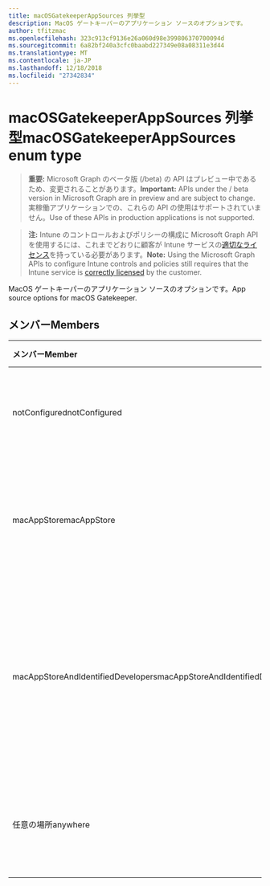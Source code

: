 ```yaml
---
title: macOSGatekeeperAppSources 列挙型
description: MacOS ゲートキーパーのアプリケーション ソースのオプションです。
author: tfitzmac
ms.openlocfilehash: 323c913cf9136e26a060d98e399806370700094d
ms.sourcegitcommit: 6a82bf240a3cfc0baabd227349e08a08311e3d44
ms.translationtype: MT
ms.contentlocale: ja-JP
ms.lasthandoff: 12/18/2018
ms.locfileid: "27342834"
---
```

# <a name="macosgatekeeperappsources-enum-type"></a><span data-ttu-id="1fdfc-103">macOSGatekeeperAppSources 列挙型</span><span class="sxs-lookup"><span data-stu-id="1fdfc-103">macOSGatekeeperAppSources enum type</span></span>

> <span data-ttu-id="1fdfc-104">**重要:** Microsoft Graph のベータ版 (/beta) の API はプレビュー中であるため、変更されることがあります。</span><span class="sxs-lookup"><span data-stu-id="1fdfc-104">**Important:** APIs under the / beta version in Microsoft Graph are in preview and are subject to change.</span></span> <span data-ttu-id="1fdfc-105">実稼働アプリケーションでの、これらの API の使用はサポートされていません。</span><span class="sxs-lookup"><span data-stu-id="1fdfc-105">Use of these APIs in production applications is not supported.</span></span>

> <span data-ttu-id="1fdfc-106">**注:** Intune のコントロールおよびポリシーの構成に Microsoft Graph API を使用するには、これまでどおりに顧客が Intune サービスの[適切なライセンス](https://go.microsoft.com/fwlink/?linkid=839381)を持っている必要があります。</span><span class="sxs-lookup"><span data-stu-id="1fdfc-106">**Note:** Using the Microsoft Graph APIs to configure Intune controls and policies still requires that the Intune service is [correctly licensed](https://go.microsoft.com/fwlink/?linkid=839381) by the customer.</span></span>

<span data-ttu-id="1fdfc-107">MacOS ゲートキーパーのアプリケーション ソースのオプションです。</span><span class="sxs-lookup"><span data-stu-id="1fdfc-107">App source options for macOS Gatekeeper.</span></span>
## <a name="members"></a><span data-ttu-id="1fdfc-108">メンバー</span><span class="sxs-lookup"><span data-stu-id="1fdfc-108">Members</span></span>
|<span data-ttu-id="1fdfc-109">メンバー</span><span class="sxs-lookup"><span data-stu-id="1fdfc-109">Member</span></span>|<span data-ttu-id="1fdfc-110">値</span><span class="sxs-lookup"><span data-stu-id="1fdfc-110">Value</span></span>|<span data-ttu-id="1fdfc-111">説明</span><span class="sxs-lookup"><span data-stu-id="1fdfc-111">Description</span></span>|
|:---|:---|:---|
|<span data-ttu-id="1fdfc-112">notConfigured</span><span class="sxs-lookup"><span data-stu-id="1fdfc-112">notConfigured</span></span>|<span data-ttu-id="1fdfc-113">0</span><span class="sxs-lookup"><span data-stu-id="1fdfc-113">0</span></span>|<span data-ttu-id="1fdfc-114">デバイスの既定値でことを目的しません。</span><span class="sxs-lookup"><span data-stu-id="1fdfc-114">Device default value, no intent.</span></span>|
|<span data-ttu-id="1fdfc-115">macAppStore</span><span class="sxs-lookup"><span data-stu-id="1fdfc-115">macAppStore</span></span>|<span data-ttu-id="1fdfc-116">1</span><span class="sxs-lookup"><span data-stu-id="1fdfc-116">1</span></span>|<span data-ttu-id="1fdfc-117">Mac AppStore からのアプリのみを実行することができます。</span><span class="sxs-lookup"><span data-stu-id="1fdfc-117">Only apps from the Mac AppStore can be run.</span></span>|
|<span data-ttu-id="1fdfc-118">macAppStoreAndIdentifiedDevelopers</span><span class="sxs-lookup"><span data-stu-id="1fdfc-118">macAppStoreAndIdentifiedDevelopers</span></span>|<span data-ttu-id="1fdfc-119">2</span><span class="sxs-lookup"><span data-stu-id="1fdfc-119">2</span></span>|<span data-ttu-id="1fdfc-120">Mac AppStore と識別された開発者からの唯一のアプリケーションを実行することができます。</span><span class="sxs-lookup"><span data-stu-id="1fdfc-120">Only apps from the Mac AppStore and identified developers can be run.</span></span>|
|<span data-ttu-id="1fdfc-121">任意の場所</span><span class="sxs-lookup"><span data-stu-id="1fdfc-121">anywhere</span></span>|<span data-ttu-id="1fdfc-122">3</span><span class="sxs-lookup"><span data-stu-id="1fdfc-122">3</span></span>|<span data-ttu-id="1fdfc-123">任意の場所からアプリケーションを実行することができます。</span><span class="sxs-lookup"><span data-stu-id="1fdfc-123">Apps from anywhere can be run.</span></span>|





